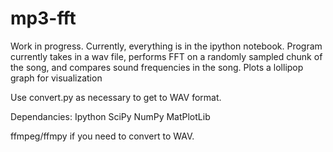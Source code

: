 # mp3-fft

Work in progress.
Currently, everything is in the ipython notebook.
Program currently takes in a wav file, performs FFT on a randomly sampled chunk of the song, and compares 
sound frequencies in the song. Plots a lollipop graph for visualization

Use convert.py as necessary to get to WAV format.

Dependancies:
Ipython
SciPy
NumPy
MatPlotLib

ffmpeg/ffmpy if you need to convert to WAV.
